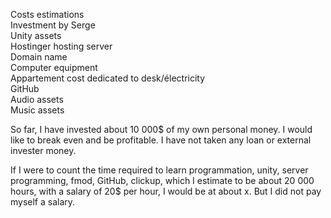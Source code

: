   
Costs estimations  
Investment by Serge  
Unity assets  
Hostinger hosting server  
Domain name  
Computer equipment  
Appartement cost dedicated to desk/électricity  
GitHub  
Audio assets  
Music assets  
  
So far, I have invested about 10 000$ of my own personal money. I would like to break even and be profitable. I have not taken any loan or external invester money.  
  
If I were to count the time required to learn programmation, unity, server programming, fmod, GitHub, clickup, which I estimate to be about 20 000 hours, with a salary of 20$ per hour, I would be at about x. But I did not pay myself a salary.